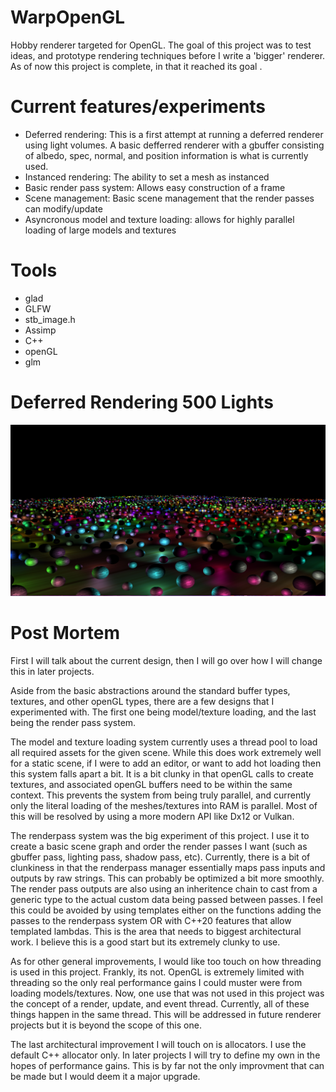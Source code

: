 # WarpOpenGL

Hobby renderer targeted for OpenGL. The goal of this project was to test ideas, and prototype rendering techniques before I write a 'bigger' renderer. As of now this project is complete, in that it reached its goal . 

# Current features/experiments 
- Deferred rendering: This is a first attempt at running a deferred renderer using light volumes. A basic defferred renderer with a gbuffer consisting of albedo, spec, normal, and position information is what is currently used.
- Instanced rendering: The ability to set a mesh as instanced
- Basic render pass system: Allows easy construction of a frame
- Scene management: Basic scene management that the render passes can modify/update
- Asyncronous model and texture loading: allows for highly parallel loading of large models and textures

# Tools
- glad
- GLFW
- stb_image.h
- Assimp
- C++
- openGL
- glm

# Deferred Rendering 500 Lights
![Deferred Rendering 500 Lights](https://github.com/PaulRitaldato1/WarpOpenGL/blob/master/500Lights.PNG)

# Post Mortem

First I will talk about the current design, then I will go over how I will change this in later projects. 

Aside from the basic abstractions around the standard buffer types, textures, and other openGL types, there are a few designs that I experimented with. The first one being model/texture loading, and the last being the render pass system.

The model and texture loading system currently uses a thread pool to load all required assets for the given scene. While this does work extremely well for a static scene, if I were to add an editor, or want to add hot loading then this system falls apart a bit. It is a bit clunky in that openGL calls to create textures, and associated openGL buffers need to be within the same context. This prevents the system from being truly parallel, and currently only the literal loading of the meshes/textures into RAM is parallel. Most of this will be resolved by using a more modern API like Dx12 or Vulkan.

The renderpass system was the big experiment of this project. I use it to create a basic scene graph and order the render passes I want (such as gbuffer pass, lighting pass, shadow pass, etc). Currently, there is a bit of clunkiness in that the renderpass manager essentially maps pass inputs and outputs by raw strings. This can probably be optimized a bit more smoothly. The render pass outputs are also using an inheritence chain to cast from a generic type to the actual custom data being passed between passes. I feel this could be avoided by using templates either on the functions adding the passes to the renderpass system OR with C++20 features that allow templated lambdas. This is the area that needs to biggest architectural work. I believe this is a good start but its extremely clunky to use. 

As for other general improvements, I would like too touch on how threading is used in this project. Frankly, its not. OpenGL is extremely limited with threading so the only real performance gains I could muster were from loading models/textures. Now, one use that was not used in this project was the concept of a render, update, and event thread. Currently, all of these things happen in the same thread. This will be addressed in future renderer projects but it is beyond the scope of this one. 

The last architectural improvement I will touch on is allocators. I use the default C++ allocator only. In later projects I will try to define my own in the hopes of performance gains. This is by far not the only improvment that can be made but I would deem it a major upgrade. 
